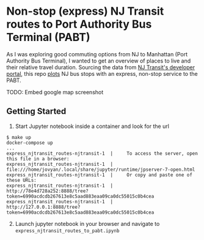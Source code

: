 # Non-stop (express) NJ Transit routes to Port Authority Bus Terminal (PABT)

As I was exploring good commuting options from NJ to Manhattan (Port Authority Bus Terminal), I wanted to get an overview of places to live and their relative travel duration. Sourcing the data from [NJ Transit's developer portal](https://www.njtransit.com/users/developer-tools), this repo [plots](https://www.google.com/maps/d/edit?mid=1gbrVIEyaYfsTAUQjFQ27qrA-mPYEXhw&usp=sharing) NJ bus stops with an express, non-stop service to the PABT.

TODO: Embed google map screenshot

## Getting Started

1. Start Jupyter notebook inside a container and look for the url

```
$ make up
docker-compose up
...
express_njtransit_routes-njtransit-1  |     To access the server, open this file in a browser:
express_njtransit_routes-njtransit-1  |         file:///home/jovyan/.local/share/jupyter/runtime/jpserver-7-open.html
express_njtransit_routes-njtransit-1  |     Or copy and paste one of these URLs:
express_njtransit_routes-njtransit-1  |         http://78e4d728a252:8888/tree?token=6990acdcdb267613e8c5aad883eaa09ca0dc55015c0b4cea
express_njtransit_routes-njtransit-1  |         http://127.0.0.1:8888/tree?token=6990acdcdb267613e8c5aad883eaa09ca0dc55015c0b4cea
```

2. Launch jupyter notebook in your browser and navigate to `express_njtransit_routes_to_pabt.ipynb`
